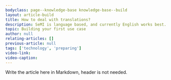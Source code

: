 ```yaml
---
bodyclass: page--knowledge-base knowledge-base--build
layout: article-build
title: How to deal with translations?
description: SeMI is language based, and currently English works best. In this article, you will learn how to best deal with translations in your datasets.
topic: Building your first use case
author: null
relating-articles: []
previous-article: null
tags: ['technology', 'preparing']
video-link: 
video-caption: 
---
```


Write the article here in Markdown, header is not needed.